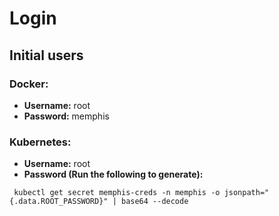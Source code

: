 # Login

## Initial users

### Docker:

* **Username:** root
* **Password:** memphis

### Kubernetes:

* **Username:** root
* **Password (Run the following to generate):**

```
 kubectl get secret memphis-creds -n memphis -o jsonpath="{.data.ROOT_PASSWORD}" | base64 --decode
```

<!-- {% hint style="info" %}
Additional new users can be added through the [Users page](users.md).
{% endhint %} -->
